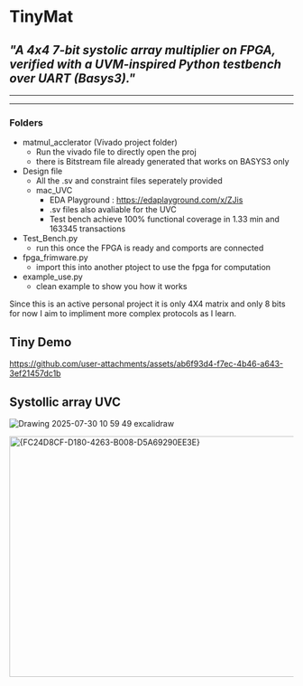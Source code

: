 # TinyMat
## *"A 4x4 7-bit systolic array multiplier on FPGA, verified with a UVM-inspired Python testbench over UART (Basys3)."*

---
---

### Folders 
- matmul_acclerator (Vivado project folder)
  - Run the vivado file to directly open the proj
  - there is Bitstream file already generated that works on BASYS3 only
- Design file
  - All the .sv and constraint files seperately provided
  - mac_UVC
    -  EDA Playground : https://edaplayground.com/x/ZJis
    -  .sv files also avaliable for the UVC
    -  Test bench achieve 100% functional coverage in 1.33 min and 163345 transactions  
- Test_Bench.py
  - run this once the FPGA is ready and comports are connected    
- fpga_frimware.py
  - import this into another ptoject to use the fpga for computation
- example_use.py
  - clean example to show you how it works

Since this is an active personal project it is only 4X4 matrix and only 8 bits for now I aim to impliment more complex protocols as I learn.  


## Tiny Demo 
https://github.com/user-attachments/assets/ab6f93d4-f7ec-4b46-a643-3ef21457dc1b





## Systollic array UVC
![Drawing 2025-07-30 10 59 49 excalidraw](https://github.com/user-attachments/assets/f1acf7d0-6aad-4292-9a58-dcf4aa1be77d)

<img width="1600" height="426" alt="{FC24D8CF-D180-4263-B008-D5A69290EE3E}" src="https://github.com/user-attachments/assets/630293e8-d7df-4a69-8c8c-ce6d4953fe75" />

